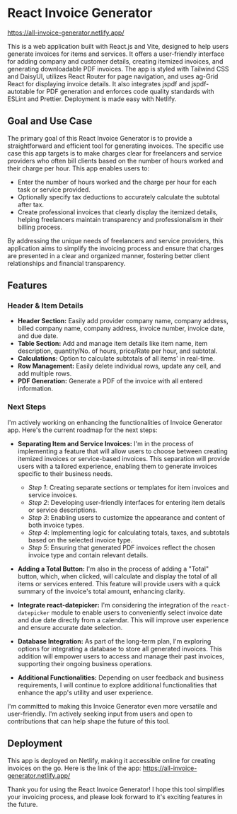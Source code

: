 # React Invoice Generator
https://all-invoice-generator.netlify.app/

This is a web application built with React.js and Vite, designed to help users generate invoices for items and services. It offers a user-friendly interface for adding company and customer details, creating itemized invoices, and generating downloadable PDF invoices. The app is styled with Tailwind CSS and DaisyUI, utilizes React Router for page navigation, and uses ag-Grid React for displaying invoice details. It also integrates jspdf and jspdf-autotable for PDF generation and enforces code quality standards with ESLint and Prettier. Deployment is made easy with Netlify.

## Goal and Use Case

The primary goal of this React Invoice Generator is to provide a straightforward and efficient tool for generating invoices. The specific use case this app targets is to make charges clear for freelancers and service providers who often bill clients based on the number of hours worked and their charge per hour. This app enables users to:

- Enter the number of hours worked and the charge per hour for each task or service provided.
- Optionally specify tax deductions to accurately calculate the subtotal after tax.
- Create professional invoices that clearly display the itemized details, helping freelancers maintain transparency and professionalism in their billing process.

By addressing the unique needs of freelancers and service providers, this application aims to simplify the invoicing process and ensure that charges are presented in a clear and organized manner, fostering better client relationships and financial transparency.

## Features

### Header & Item Details
- **Header Section:** Easily add provider company name, company address, billed company name, company address, invoice number, invoice date, and due date.
- **Table Section:** Add and manage item details like item name, item description, quantity/No. of hours, price/Rate per hour, and subtotal.
- **Calculations:** Option to calculate subtotals of all items' in real-time.
- **Row Management:** Easily delete individual rows, update any cell, and add multiple rows.
- **PDF Generation:** Generate a PDF of the invoice with all entered information.

### Next Steps

I'm actively working on enhancing the functionalities of Invoice Generator app. Here's the current roadmap for the next steps:

- **Separating Item and Service Invoices:** I'm in the process of implementing a feature that will allow users to choose between creating itemized invoices or service-based invoices. This separation will provide users with a tailored experience, enabling them to generate invoices specific to their business needs.
  - *Step 1*: Creating separate sections or templates for item invoices and service invoices.
  - *Step 2*: Developing user-friendly interfaces for entering item details or service descriptions.
  - *Step 3*: Enabling users to customize the appearance and content of both invoice types.
  - *Step 4*: Implementing logic for calculating totals, taxes, and subtotals based on the selected invoice type.
  - *Step 5*: Ensuring that generated PDF invoices reflect the chosen invoice type and contain relevant details.

- **Adding a Total Button:** I'm also in the process of adding a "Total" button, which, when clicked, will calculate and display the total of all items or services entered. This feature will provide users with a quick summary of the invoice's total amount, enhancing clarity.

- **Integrate react-datepicker:** I'm considering the integration of the `react-datepicker` module to enable users to conveniently select invoice date and due date directly from a calendar. This will improve user experience and ensure accurate date selection.

- **Database Integration:** As part of the long-term plan, I'm exploring options for integrating a database to store all generated invoices. This addition will empower users to access and manage their past invoices, supporting their ongoing business operations.

- **Additional Functionalities:** Depending on user feedback and business requirements, I will continue to explore additional functionalities that enhance the app's utility and user experience.

I'm committed to making this Invoice Generator even more versatile and user-friendly. I'm actively seeking input from users and open to contributions that can help shape the future of this tool.

## Deployment

This app is deployed on Netlify, making it accessible online for creating invoices on the go. Here is the link of the app: https://all-invoice-generator.netlify.app/

Thank you for using the React Invoice Generator! I hope this tool simplifies your invoicing process, and please look forward to it's exciting features in the future.